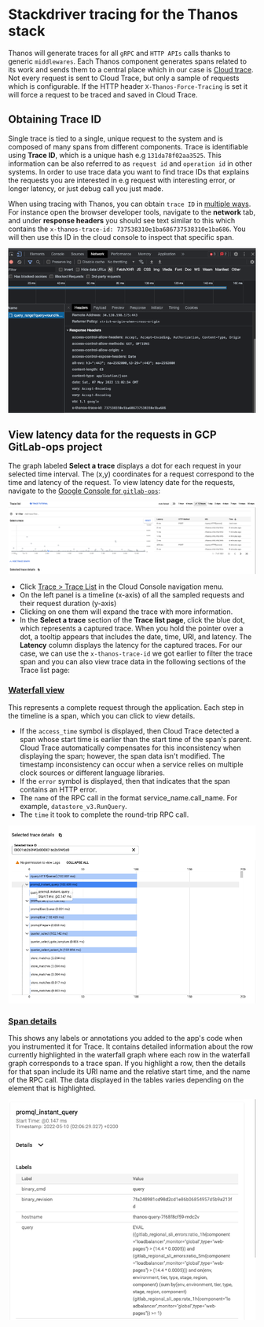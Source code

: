 # Stackdriver tracing for the Thanos stack

Thanos will generate traces for all `gRPC` and `HTTP APIs` calls thanks to generic `middlewares`. Each Thanos component generates spans related to its work and sends them to a central place which in our case is [Cloud trace](https://cloud.google.com/trace/). Not every request is sent to Cloud Trace, but only a sample of requests which is configurable. If the HTTP header `X-Thanos-Force-Tracing` is set it will force a request to be traced and saved in Cloud Trace.

## Obtaining Trace ID

Single trace is tied to a single, unique request to the system and is composed of many spans from different components. Trace is identifiable using **Trace ID**, which is a unique hash e.g `131da78f02aa3525`. This information can be also referred to as `request id` and `operation id` in other systems. In order to use trace data you want to find trace IDs that explains the requests you are interested in e.g request with interesting error, or longer latency, or just debug call you just made.

When using tracing with Thanos, you can obtain `trace ID` in [multiple ways](https://thanos.io/tip/thanos/tracing.md/#obtaining-trace-id). For instance open the browser developer tools, navigate to the **network** tab, and under **response headers** you should see text similar to this which contains the `x-thanos-trace-id: 737538310e1ba686737538310e1ba686`. You will then use this ID in the cloud console to inspect that specific span.

![image trace-id-network-tab](./img/trace-id-network-tab.png)

## View latency data for the requests in GCP GitLab-ops project

The graph labeled **Select a trace** displays a dot for each request in your selected time interval. The (x,y) coordinates for a request correspond to the time and latency of the request. To view latency date for the requests, navigate to the [Google Console for `gitlab-ops`](https://console.cloud.google.com/traces/list?project=gitlab-ops):

![image trace-list](./img/trace-list.png)

* Click [Trace > Trace List]((https://console.cloud.google.com/traces/list?project=gitlab-ops)) in the Cloud Console navigation menu.
* On the left panel is a timeline (x-axis) of all the sampled requests and their request duration (y-axis)
* Clicking on one them will expand the trace with more information.
* In the **Select a trace** section of the **Trace list page**, click the blue dot, which represents a captured trace. When you hold the pointer over a dot, a tooltip appears that includes the date, time, URI, and latency. The **Latency** column displays the latency for the captured traces. For our case, we can use the `x-thanos-trace-id` we got earlier to filter the trace span and you can also view trace data in the following sections of the Trace list page:

### [Waterfall view](https://cloud.google.com/trace/docs/viewing-details)


This represents a complete request through the application. Each step in the timeline is a span, which you can click to view details.

* If the `access_time` symbol is displayed, then Cloud Trace detected a span whose start time is earlier than the start time of the span's parent. Cloud Trace automatically compensates for this inconsistency when displaying the span; however, the span data isn't modified. The timestamp inconsistency can occur when a service relies on multiple clock sources or different language libraries.
* If the `error` symbol is displayed, then that indicates that the span contains an HTTP error.
* The `name` of the RPC call in the format service_name.call_name. For example, `datastore_v3.RunQuery`.
* The `time` it took to complete the round-trip RPC call.

![image waterfall-view](./img/waterfall-view.png)

### [Span details](https://cloud.google.com/trace/docs/viewing-details)

This shows any labels or annotations you added to the app's code when you instrumented it for Trace. It contains detailed information about the row currently highlighted in the waterfall graph where each row in the waterfall graph corresponds to a trace span. If you highlight a row, then the details for that span include its URI name and the relative start time, and the name of the RPC call. The data displayed in the tables varies depending on the element that is highlighted.

![image span-details](./img/span-details.png)
